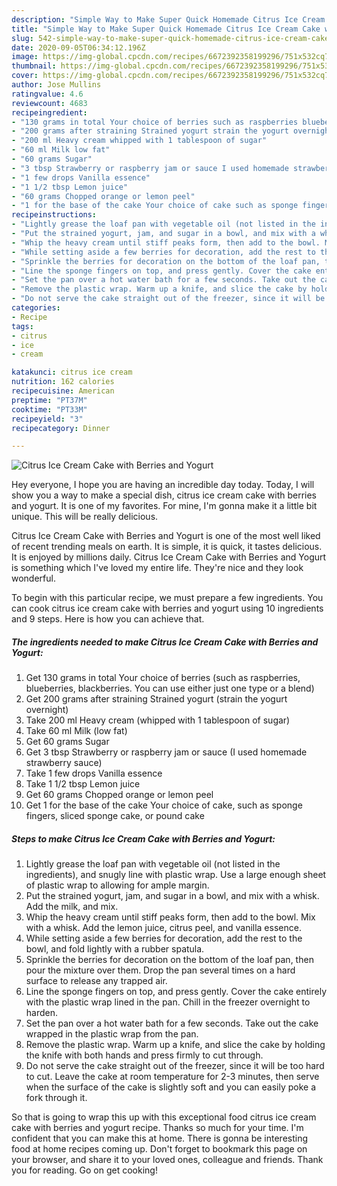 ```yaml
---
description: "Simple Way to Make Super Quick Homemade Citrus Ice Cream Cake with Berries and Yogurt"
title: "Simple Way to Make Super Quick Homemade Citrus Ice Cream Cake with Berries and Yogurt"
slug: 542-simple-way-to-make-super-quick-homemade-citrus-ice-cream-cake-with-berries-and-yogurt
date: 2020-09-05T06:34:12.196Z
image: https://img-global.cpcdn.com/recipes/6672392358199296/751x532cq70/citrus-ice-cream-cake-with-berries-and-yogurt-recipe-main-photo.jpg
thumbnail: https://img-global.cpcdn.com/recipes/6672392358199296/751x532cq70/citrus-ice-cream-cake-with-berries-and-yogurt-recipe-main-photo.jpg
cover: https://img-global.cpcdn.com/recipes/6672392358199296/751x532cq70/citrus-ice-cream-cake-with-berries-and-yogurt-recipe-main-photo.jpg
author: Jose Mullins
ratingvalue: 4.6
reviewcount: 4683
recipeingredient:
- "130 grams in total Your choice of berries such as raspberries blueberries blackberries You can use either just one type or a blend"
- "200 grams after straining Strained yogurt strain the yogurt overnight"
- "200 ml Heavy cream whipped with 1 tablespoon of sugar"
- "60 ml Milk low fat"
- "60 grams Sugar"
- "3 tbsp Strawberry or raspberry jam or sauce I used homemade strawberry sauce"
- "1 few drops Vanilla essence"
- "1 1/2 tbsp Lemon juice"
- "60 grams Chopped orange or lemon peel"
- "1 for the base of the cake Your choice of cake such as sponge fingers sliced sponge cake or pound cake"
recipeinstructions:
- "Lightly grease the loaf pan with vegetable oil (not listed in the ingredients), and snugly line with plastic wrap. Use a large enough sheet of plastic wrap to allowing for ample margin."
- "Put the strained yogurt, jam, and sugar in a bowl, and mix with a whisk. Add the milk, and mix."
- "Whip the heavy cream until stiff peaks form, then add to the bowl. Mix with a whisk. Add the lemon juice, citrus peel, and vanilla essence."
- "While setting aside a few berries for decoration, add the rest to the bowl, and fold lightly with a rubber spatula."
- "Sprinkle the berries for decoration on the bottom of the loaf pan, then pour the mixture over them. Drop the pan several times on a hard surface to release any trapped air."
- "Line the sponge fingers on top, and press gently. Cover the cake entirely with the plastic wrap lined in the pan. Chill in the freezer overnight to harden."
- "Set the pan over a hot water bath for a few seconds. Take out the cake wrapped in the plastic wrap from the pan."
- "Remove the plastic wrap. Warm up a knife, and slice the cake by holding the knife with both hands and press firmly to cut through."
- "Do not serve the cake straight out of the freezer, since it will be too hard to cut. Leave the cake at room temperature for 2-3 minutes, then serve when the surface of the cake is slightly soft and you can easily poke a fork through it."
categories:
- Recipe
tags:
- citrus
- ice
- cream

katakunci: citrus ice cream 
nutrition: 162 calories
recipecuisine: American
preptime: "PT37M"
cooktime: "PT33M"
recipeyield: "3"
recipecategory: Dinner

---
```



![Citrus Ice Cream Cake with Berries and Yogurt](https://img-global.cpcdn.com/recipes/6672392358199296/751x532cq70/citrus-ice-cream-cake-with-berries-and-yogurt-recipe-main-photo.jpg)

Hey everyone, I hope you are having an incredible day today. Today, I will show you a way to make a special dish, citrus ice cream cake with berries and yogurt. It is one of my favorites. For mine, I'm gonna make it a little bit unique. This will be really delicious.

Citrus Ice Cream Cake with Berries and Yogurt is one of the most well liked of recent trending meals on earth. It is simple, it is quick, it tastes delicious. It is enjoyed by millions daily. Citrus Ice Cream Cake with Berries and Yogurt is something which I've loved my entire life. They're nice and they look wonderful.




To begin with this particular recipe, we must prepare a few ingredients. You can cook citrus ice cream cake with berries and yogurt using 10 ingredients and 9 steps. Here is how you can achieve that.

<!--inarticleads1-->

##### The ingredients needed to make Citrus Ice Cream Cake with Berries and Yogurt:

1. Get 130 grams in total Your choice of berries (such as raspberries, blueberries, blackberries. You can use either just one type or a blend)
1. Get 200 grams after straining Strained yogurt (strain the yogurt overnight)
1. Take 200 ml Heavy cream (whipped with 1 tablespoon of sugar)
1. Take 60 ml Milk (low fat)
1. Get 60 grams Sugar
1. Get 3 tbsp Strawberry or raspberry jam or sauce (I used homemade strawberry sauce)
1. Take 1 few drops Vanilla essence
1. Take 1 1/2 tbsp Lemon juice
1. Get 60 grams Chopped orange or lemon peel
1. Get 1 for the base of the cake Your choice of cake, such as sponge fingers, sliced sponge cake, or pound cake




<!--inarticleads2-->

##### Steps to make Citrus Ice Cream Cake with Berries and Yogurt:

1. Lightly grease the loaf pan with vegetable oil (not listed in the ingredients), and snugly line with plastic wrap. Use a large enough sheet of plastic wrap to allowing for ample margin.
1. Put the strained yogurt, jam, and sugar in a bowl, and mix with a whisk. Add the milk, and mix.
1. Whip the heavy cream until stiff peaks form, then add to the bowl. Mix with a whisk. Add the lemon juice, citrus peel, and vanilla essence.
1. While setting aside a few berries for decoration, add the rest to the bowl, and fold lightly with a rubber spatula.
1. Sprinkle the berries for decoration on the bottom of the loaf pan, then pour the mixture over them. Drop the pan several times on a hard surface to release any trapped air.
1. Line the sponge fingers on top, and press gently. Cover the cake entirely with the plastic wrap lined in the pan. Chill in the freezer overnight to harden.
1. Set the pan over a hot water bath for a few seconds. Take out the cake wrapped in the plastic wrap from the pan.
1. Remove the plastic wrap. Warm up a knife, and slice the cake by holding the knife with both hands and press firmly to cut through.
1. Do not serve the cake straight out of the freezer, since it will be too hard to cut. Leave the cake at room temperature for 2-3 minutes, then serve when the surface of the cake is slightly soft and you can easily poke a fork through it.




So that is going to wrap this up with this exceptional food citrus ice cream cake with berries and yogurt recipe. Thanks so much for your time. I'm confident that you can make this at home. There is gonna be interesting food at home recipes coming up. Don't forget to bookmark this page on your browser, and share it to your loved ones, colleague and friends. Thank you for reading. Go on get cooking!
